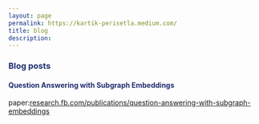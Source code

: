 ```yaml
---
layout: page
permalink: https://kartik-perisetla.medium.com/
title: blog
description: 
---
```


<h3 style="color:#202E6E">Blog posts
</h3>

<h4 style="color:#202E6E">Question Answering with Subgraph Embeddings
</h4>

paper:<a href="https://research.fb.com/publications/question-answering-with-subgraph-embeddings/">research.fb.com/publications/question-answering-with-subgraph-embeddings</a>